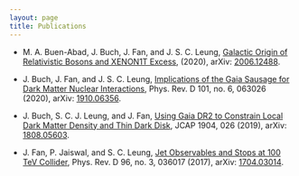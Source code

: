 ```yaml
---
layout: page
title: Publications
---
```



* M. A. Buen-Abad, J. Buch, J. Fan, and J. S. C. Leung, [Galactic Origin of Relativistic Bosons and XENON1T Excess](https://inspirehep.net/literature/1802395), (2020), arXiv: [2006.12488](https://arxiv.org/abs/2006.12488).


* J. Buch, J. Fan, and J. S. C. Leung, [Implications of the Gaia Sausage for Dark Matter Nuclear Interactions](https://journals.aps.org/prd/abstract/10.1103/PhysRevD.101.063026), Phys. Rev. D 101, no. 6, 063026 (2020), arXiv: [1910.06356](https://arxiv.org/abs/1910.06356).


* J. Buch, S. C. J. Leung, and J. Fan, [Using Gaia DR2 to Constrain Local Dark Matter Density and Thin Dark Disk](https://iopscience.iop.org/article/10.1088/1475-7516/2019/04/026), JCAP 1904, 026 (2019), arXiv: [1808.05603](https://arxiv.org/abs/1808.05603).


* J. Fan, P. Jaiswal, and S. C. Leung, [Jet Observables and Stops at 100 TeV Collider](https://journals.aps.org/prd/abstract/10.1103/PhysRevD.96.036017), Phys. Rev. D 96, no. 3, 036017 (2017), arXiv: [1704.03014](https://arxiv.org/abs/1704.03014).

